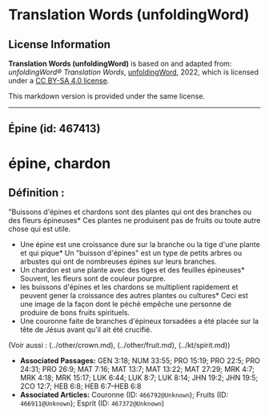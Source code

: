 # Translation Words (unfoldingWord)

## License Information

**Translation Words (unfoldingWord)** is based on and adapted from: _unfoldingWord® Translation Words_, [unfoldingWord](https://unfoldingword.org/utw), 2022, which is licensed under a [CC BY-SA 4.0 license](https://creativecommons.org/licenses/by-sa/4.0/legalcode.en).

This markdown version is provided under the same license.



--------------------------------

## Épine (id: 467413)

épine, chardon
==============

Définition :
------------

"Buissons d'épines et chardons sont des plantes qui ont des branches ou des fleurs épineuses\* Ces plantes ne produisent pas de fruits ou toute autre chose qui est utile.

* Une épine est une croissance dure sur la branche ou la tige d'une plante et qui pique\* Un "buisson d'épines" est un type de petits arbres ou arbustes qui ont de nombreuses épines sur leurs branches.
* Un chardon est une plante avec des tiges et des feuilles épineuses\* Souvent, les fleurs sont de couleur pourpre.
* les buissons d'épines et les chardons se multiplient rapidement et peuvent gener la croissance des autres plantes ou cultures\* Ceci est une image de la façon dont le péché empêche une personne de produire de bons fruits spirituels.
* Une couronne faite de branches d'épineux torsadées a été placée sur la tête de Jésus avant qu'il ait été crucifié.

(Voir aussi : (../other/crown.md), (../other/fruit.md), (../kt/spirit.md))

* **Associated Passages:** GEN 3:18; NUM 33:55; PRO 15:19; PRO 22:5; PRO 24:31; PRO 26:9; MAT 7:16; MAT 13:7; MAT 13:22; MAT 27:29; MRK 4:7; MRK 4:18; MRK 15:17; LUK 6:44; LUK 8:7; LUK 8:14; JHN 19:2; JHN 19:5; 2CO 12:7; HEB 6:8; HEB 6:7–HEB 6:8
* **Associated Articles:** Couronne  (ID: `466792@Unknown`); Fruits (ID: `466911@Unknown`); Esprit (ID: `467372@Unknown`)

